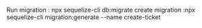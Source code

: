Run migration : npx sequelize-cli db:migrate
create migration :npx sequelize-cli migration:generate --name create-ticket
